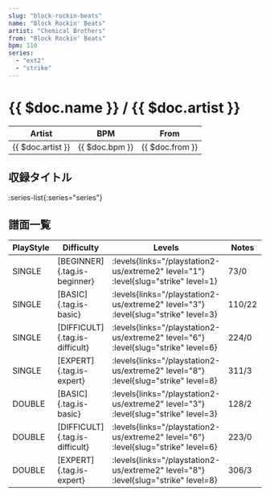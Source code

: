 ```yaml
---
slug: "block-rockin-beats"
name: "Block Rockin' Beats"
artist: "Chemical Brothers"
from: "Block Rockin' Beats"
bpm: 110
series:
  - "ext2"
  - "strike"
---
```


# {{ $doc.name }} / {{ $doc.artist }}

|Artist|BPM|From|
|------|---|----|
|{{ $doc.artist }}|{{ $doc.bpm }}|{{ $doc.from }}|

## 収録タイトル

:series-list{:series="series"}

## 譜面一覧

|PlayStyle|Difficulty|Levels|Notes|Movie|
|---------|----------|------|-----|-----|
|SINGLE|[BEGINNER]{.tag.is-beginner}| :levels{links="/playstation2-us/extreme2" level="1"} :level{slug="strike" level=1}|73/0||
|SINGLE|[BASIC]{.tag.is-basic}| :levels{links="/playstation2-us/extreme2" level="3"} :level{slug="strike" level=3}|110/22||
|SINGLE|[DIFFICULT]{.tag.is-difficult}| :levels{links="/playstation2-us/extreme2" level="6"} :level{slug="strike" level=6}|224/0||
|SINGLE|[EXPERT]{.tag.is-expert}| :levels{links="/playstation2-us/extreme2" level="8"} :level{slug="strike" level=8}|311/3||
|DOUBLE|[BASIC]{.tag.is-basic}| :levels{links="/playstation2-us/extreme2" level="3"} :level{slug="strike" level=3}|128/2||
|DOUBLE|[DIFFICULT]{.tag.is-difficult}| :levels{links="/playstation2-us/extreme2" level="6"} :level{slug="strike" level=6}|223/0||
|DOUBLE|[EXPERT]{.tag.is-expert}| :levels{links="/playstation2-us/extreme2" level="8"} :level{slug="strike" level=8}|306/3||
